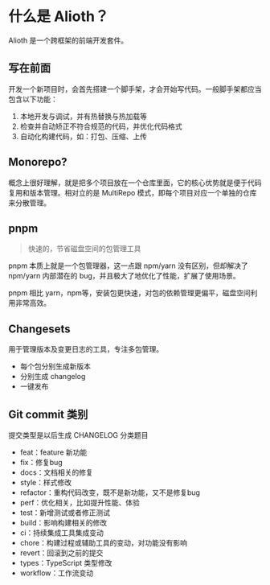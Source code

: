 # 什么是 Alioth？

Alioth 是一个跨框架的前端开发套件。

## 写在前面

开发一个新项目时，会首先搭建一个脚手架，才会开始写代码。一般脚手架都应当包含以下功能：

1. 本地开发与调试，并有热替换与热加载等
2. 检查并自动矫正不符合规范的代码，并优化代码格式
3. 自动化构建代码，如：打包、压缩、上传

## Monorepo?

概念上很好理解，就是把多个项目放在一个仓库里面，它的核心优势就是便于代码复用和版本管理。相对立的是 MultiRepo 模式，即每个项目对应一个单独的仓库来分散管理。

## pnpm

> 快速的，节省磁盘空间的包管理工具

pnpm 本质上就是一个包管理器，这一点跟 npm/yarn 没有区别，但却解决了 npm/yarn 内部潜在的 bug，并且极大了地优化了性能，扩展了使用场景。

pnpm 相比 yarn，npm等，安装包更快速，对包的依赖管理更偏平，磁盘空间利用非常高效。


## Changesets

用于管理版本及变更日志的工具，专注多包管理。

* 每个包分别生成新版本
* 分别生成 changelog
* 一键发布


## Git commit 类别

提交类型是以后生成 CHANGELOG 分类题目

* feat：feature 新功能
* fix：修复bug
* docs：文档相关的修复
* style：样式修改
* refactor：重构代码改变，既不是新功能，又不是修复bug
* perf：优化相关，比如提升性能、体验
* test：新增测试或者修正测试
* build：影响构建相关的修改
* ci：持续集成工具集成变动
* chore：构建过程或辅助工具的变动，对功能没有影响
* revert：回滚到之前的提交
* types：TypeScript 类型修改
* workflow：工作流变动
